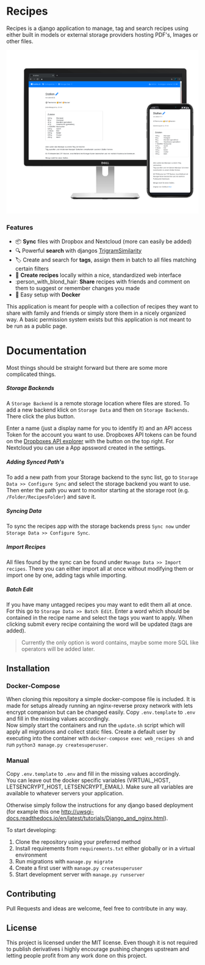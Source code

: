 # Recipes
Recipes is a django application to manage, tag and search recipes using either built in models or external storage providers hosting PDF's, Images or other files.

![Preview](preview.png)

### Features

- :package: **Sync** files with Dropbox and Nextcloud (more can easily be added)
- :mag: Powerful **search** with djangos [TrigramSimilarity](https://docs.djangoproject.com/en/3.0/ref/contrib/postgres/search/#trigram-similarity)
- :label: Create and search for **tags**, assign them in batch to all files matching certain filters
- :page_facing_up: **Create recipes** locally within a nice, standardized web interface 
- :person_with_blond_hair: **Share** recipes with friends and comment on them to suggest or remember changes you made
- :whale: Easy setup with **Docker**

This application is meant for people with a collection of recipes they want to share with family and friends or simply store them in a nicely organized way. A basic permission system exists but this application is not meant to be run as a public page.

# Documentation

Most things should be straight forward but there are some more complicated things.
##### Storage Backends
A `Storage Backend` is a remote storage location where files are stored. To add a new backend klick on `Storage Data` and then on `Storage Backends`. There click the plus button.

Enter a name (just a display name for you to identify it) and an API access Token for the account you want to use.
Dropboxes API tokens can be found on the [Dropboxes API explorer](https://dropbox.github.io/dropbox-api-v2-explorer/#auth_token/from_oauth1)
with the button on the top right. For Nextcloud you can use a App apssword created in the settings.

##### Adding Synced Path's
To add a new path from your Storage backend to the sync list, go to `Storage Data >> Configure Sync` and select the storage backend you want to use.
Then enter the path you want to monitor starting at the storage root (e.g. `/Folder/RecipesFolder`) and save it.

##### Syncing Data
To sync the recipes app with the storage backends press `Sync now` under `Storage Data >> Configure Sync`.
##### Import Recipes
All files found by the sync can be found under `Manage Data >> Import recipes`. There you can either import all at once without modifying them or import one by one, adding tags while importing.
##### Batch Edit
If you have many untagged recipes you may want to edit them all at once. For this go to
`Storage Data >> Batch Edit`. Enter a word which should be contained in the recipe name and select the tags you want to apply.
When clicking submit every recipe containing the word will be updated (tags are added).

> Currently the only option is word contains, maybe some more SQL like operators will be added later.

## Installation

### Docker-Compose
When cloning this repository a simple docker-compose file is included. It is made for setups already running an nginx-reverse proxy network with lets encrypt companion but can be changed easily. Copy `.env.template` to `.env` and fill in the missing values accordingly.  
Now simply start the containers and run the `update.sh` script which will apply all migrations and collect static files.
Create a default user by executing into the container with `docker-compose exec web_recipes sh` and run `python3 manage.py createsuperuser`.

### Manual
Copy `.env.template` to `.env` and fill in the missing values accordingly.  
You can leave out the docker specific variables (VIRTUAL_HOST, LETSENCRYPT_HOST, LETSENCRYPT_EMAIL). 
Make sure all variables are available to whatever servers your application.

Otherwise simply follow the instructions for any django based deployment
(for example this one http://uwsgi-docs.readthedocs.io/en/latest/tutorials/Django_and_nginx.html).

To start developing:
1. Clone the repository using your preferred method
2. Install requirements from `requirements.txt` either globally or in a virtual environment
3. Run migrations with `manage.py migrate`
4. Create a first user with `manage.py createsuperuser`
5. Start development server with `manage.py runserver`

## Contributing

Pull Requests and ideas are welcome, feel free to contribute in any way.

## License
This project is licensed under the MIT license. Even though it is not required to publish derivatives i highly encourage pushing changes upstream and letting people profit from any work done on this project.